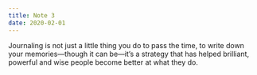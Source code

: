 ```yaml
---
title: Note 3
date: 2020-02-01  
---
```

Journaling is not just a little thing you do to pass the time, to write down your memories—though it can be—it’s a strategy that has helped brilliant, powerful and wise people become better at what they do. 
 
